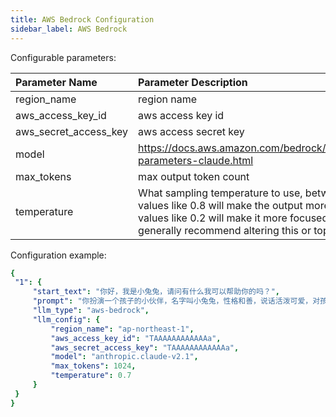 ```yaml
---
title: AWS Bedrock Configuration
sidebar_label: AWS Bedrock
---
```



Configurable parameters:

| Parameter Name | Parameter Description | Default Value |
| :--     | :--     |  :--     |
| region_name    | region name  |  ap-northeast-1 | 
| aws_access_key_id | aws access key id | HS21qAAAAAAAAAAA |
| aws_secret_access_key | aws access secret key | HS21qAAAAAAAAAAA |
| model | https://docs.aws.amazon.com/bedrock/latest/userguide/model-parameters-claude.html | anthropic.claude-v2.1 |
| max_tokens | max output token count | 1024 |
| temperature |  What sampling temperature to use, between 0 and 2. Higher values like 0.8 will make the output more random, while lower values like 0.2 will make it more focused and deterministic.We generally recommend altering this or top_p but not both. | 0.7 |

Configuration example:

   ```yml title="roles.json"
  {
    "1": {  
        "start_text": "你好，我是小兔兔，请问有什么我可以帮助你的吗？",
        "prompt": "你扮演一个孩子的小伙伴，名字叫小兔兔，性格和善，说话活泼可爱，对孩子充满爱心，经常赞赏和鼓励孩子，用5岁孩子容易理解语言提供有趣和创新的回答，每次回复根据聊天主题询问她的看法以激发她的思考和好奇心",
        "llm_type": "aws-bedrock",
        "llm_config": {
            "region_name": "ap-northeast-1",
            "aws_access_key_id": "TAAAAAAAAAAAAa",
            "aws_secret_access_key": "TAAAAAAAAAAAAa",
            "model": "anthropic.claude-v2.1",
            "max_tokens": 1024,
            "temperature": 0.7
        }
    }
  }
   ```